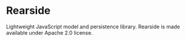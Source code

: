 Rearside
========

Lightweight JavaScript model and persistence library.
Rearside is made available under Apache 2.0 license.

